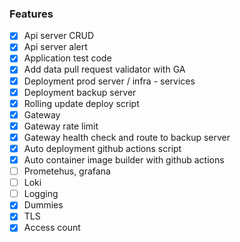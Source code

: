 ### Features
- [x] Api server CRUD
- [x] Api server alert
- [x] Application test code
- [x] Add data pull request validator with GA
- [x] Deployment prod server / infra - services
- [x] Deployment backup server 
- [x] Rolling update deploy script
- [x] Gateway
- [x] Gateway rate limit
- [x] Gateway health check and route to backup server
- [x] Auto deployment github actions script
- [x] Auto container image builder with github actions
- [ ] Prometehus, grafana
- [ ] Loki
- [ ] Logging
- [x] Dummies
- [x] TLS
- [x] Access count
